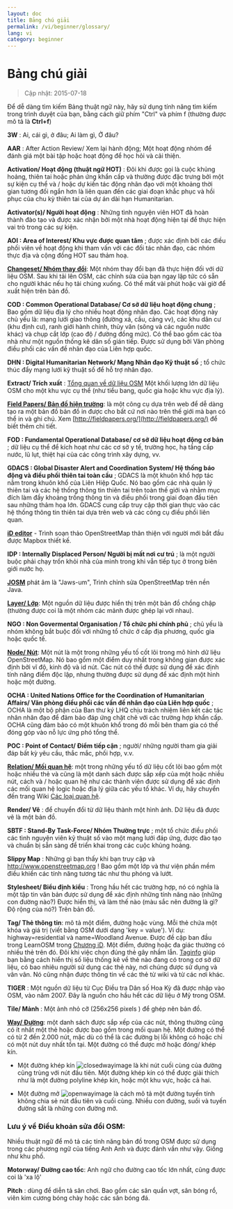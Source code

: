 ```yaml
---
layout: doc
title: Bảng chú giải 
permalink: /vi/beginner/glossary/
lang: vi
category: beginner
---
```


Bảng chú giải 
============

> Cập nhật: 2015-07-18  

Để dễ dàng tìm kiếm Bảng thuật ngữ này, hãy sử dụng tính năng tìm kiếm trong trình duyệt của bạn, bằng cách giữ phím "Ctrl" và phím f (thường được mô tả là **Ctrl+f**)  

**3W** : Ai, cái gì, ở đâu; Ai làm gì, Ở đâu?  

**AAR** : After Action Review/ Xem lại hành động; Một hoạt động nhóm để đánh giá một bài tập hoặc hoạt động để học hỏi và cải thiện.

**Activation/ Hoạt động (thuật ngữ HOT)** : Đôi khi được gọi là cuộc khủng hoảng, thiên tai hoặc phản ứng khẩn cấp và thường được đặc trưng bởi một sự kiện cụ thể và / hoặc dự kiến ​​tác động nhân đạo với một khoảng thời gian tương đối ngắn hơn là liên quan đến các giai đoạn khắc phục và hồi phục của chu kỳ thiên tai của dự án dài hạn Humanitarian.

**Activator(s)/ Người hoạt động** : Những tình nguyện viên HOT đã hoàn thành đào tạo và được xác nhận bởi một nhà hoạt động hiện tại để thực hiện vai trò trong các sự kiện. 

**AOI : Area of Interest/ Khu vực được quan tâm** ; được xác định bởi các điều phối viên về hoạt động khi tham vấn với các đối tác nhân đạo, các nhóm thực địa và cộng đồng HOT sau thảm hoạ.


**[Changeset/ Nhóm thay đổi](http://wiki.openstreetmap.org/wiki/Changeset)**: Một nhóm thay đổi bạn đã thực hiện đối với dữ liệu OSM. Sau khi tải lên OSM, các chỉnh sửa của bạn ngay lập tức có sẵn cho người khác nếu họ tải chúng xuống. Có thể mất vài phút hoặc vài giờ để xuất hiện trên bản đồ.

**COD : Common Operational Database/ Cơ sở dữ liệu hoạt động chung** ; Bao gồm dữ liệu địa lý cho nhiều hoạt động nhân đạo. Các hoạt động này chủ yếu là: mạng lưới giao thông (đường xá, cầu, cảng vv), các khu dân cư (khu định cư), ranh giới hành chính, thủy văn (sông và các nguồn nước khác) và chụp cắt lớp (cao độ / đường đồng mức). Có thể bao gồm các tòa nhà như một nguồn thống kê dân số gián tiếp. Được sử dụng bởi Văn phòng điều phối các vấn đề nhân đạo của Liên hợp quốc.

**DHN : Digital Humanitarian Network/ Mạng Nhân đạo Kỹ thuật số** ; tổ chức thúc đẩy mạng lưới kỹ thuật số để hỗ trợ nhân đạo.

**Extract/ Trích xuất** : [Tổng quan về dữ liệu OSM](/vi/osm-data/data-overview/) Một khối lượng lớn dữ liệu OSM cho một khu vực cụ thể (như tiểu bang, quốc gia hoặc khu vực địa lý).

**[Field Papers/ Bản đồ hiện trường](/vi/mobile-mapping/field-papers/)**: là một công cụ dựa trên web để dễ dàng tạo ra một bản đồ bản đồ in được cho bất cứ nơi nào trên thế giới mà bạn có thể in và ghi chú. Xem [http://fieldpapers.org/](http://fieldpapers.org/) để biết thêm chi tiết. 

**FOD : Fundamental Operational Database/ cơ sở dữ liệu hoạt động cơ bản** ; dữ liệu cụ thể để kích hoạt như các cơ sở y tế, trường học, hạ tầng cấp nước, lũ lụt, thiệt hại của các công trình xây dựng, vv.

**GDACS :  Global Disaster Alert and Coordination System/ Hệ thống báo động và điều phối thiên tai toàn cầu** ; GDACS là một khuôn khổ hợp tác nằm trong khuôn khổ của Liên Hiệp Quốc. Nó bao gồm các nhà quản lý thiên tai và các hệ thống thông tin thiên tai trên toàn thế giới và nhằm mục đích làm đầy khoảng trống thông tin và điều phối trong giai đoạn đầu tiên sau những thảm họa lớn. GDACS cung cấp truy cập thời gian thực vào các hệ thống thông tin thiên tai dựa trên web và các công cụ điều phối liên quan.

**[iD editor](/vi/beginner/id-editor/)** - Trình soạn thảo OpenStreetMap thân thiện với người mới bắt đầu được Mapbox thiết kế. 

**IDP : Internally Displaced Person/ Người bị mất nơi cư trú** ; là một người buộc phải chạy trốn khỏi nhà của mình trong khi vẫn tiếp tục ở trong biên giới nước họ.

**[JOSM](https://josm.openstreetmap.de/)** phát âm là "Jaws-um", Trình chỉnh sửa OpenStreetMap trên nền Java. 

**[Layer/ Lớp](http://wiki.openstreetmap.org/wiki/Layer)**: Một nguồn dữ liệu được hiển thị trên một bản đồ chồng chập (thường được coi là một nhóm các mảnh được ghép lại với nhau).

**NGO : Non Govermental Organisation / Tổ chức phi chính phủ** ; chủ yếu là nhóm không bắt buộc đối với những tổ chức ở cấp địa phương, quốc gia hoặc quốc tế.  

**[Node/ Nút](http://wiki.openstreetmap.org/wiki/Node)**: Một nút là một trong những yếu tố cốt lõi trong mô hình dữ liệu OpenStreetMap. Nó bao gồm một điểm duy nhất trong không gian được xác định bởi vĩ độ, kinh độ và id nút. Các nút có thể được sử dụng để xác định tính năng điểm độc lập, nhưng thường được sử dụng để xác định một hình hoặc một đường.

**OCHA : United Nations Office for the Coordination of Humanitarian Affairs/ Văn phòng điều phối các vấn đề nhân đạo của Liên hợp quốc** ; OCHA là một bộ phận của Ban thư ký LHQ chịu trách nhiệm liên kết các tác nhân nhân đạo để đảm bảo đáp ứng chặt chẽ với các trường hợp khẩn cấp. OCHA cũng đảm bảo có một khuôn khổ trong đó mỗi bên tham gia có thể đóng góp vào nỗ lực ứng phó tổng thể.

**POC : Point of Contact/ Điểm tiếp cận** ; người/ những người tham gia giải đáp bất kỳ yêu cầu, thắc mắc, phối hợp, v.v.

**[Relation/ Mối quan hệ](http://wiki.openstreetmap.org/wiki/Relation)**: một trong những yếu tố dữ liệu cốt lõi bao gồm một hoặc nhiều thẻ và cũng là một danh sách được sắp xếp của một hoặc nhiều nút, cách và / hoặc quan hệ như các thành viên được sử dụng để xác định các mối quan hệ logic hoặc địa lý giữa các yếu tố khác. Ví dụ, hãy chuyển đến trang Wiki [Các loại quan hệ](http://wiki.openstreetmap.org/wiki/Types_of_relation). 

**Render/ Vẽ** : để chuyển đổi từ dữ liệu thành một hình ảnh. Dữ liệu đã được vẽ là một bản đồ.

**SBTF : Stand-By Task-Force/ Nhóm Thường trực** ; một tổ chức điều phối các tình nguyện viên kỹ thuật số vào một mạng lưới đáp ứng, được đào tạo và chuẩn bị sẵn sàng để triển khai trong các cuộc khủng hoảng.

**Slippy Map** : Những gì bạn thấy khi bạn truy cập và <http://www.openstreetmap.org> ! Bao gồm một lớp và thư viện phần mềm điều khiển các tính năng tương tác như thu phóng và lướt.

**Stylesheet/ Biểu định kiểu** : Trong hầu hết các trường hợp, nó có nghĩa là một tập tin văn bản được sử dụng để xác định những tính năng nào (những con đường nào?) Được hiển thị, và làm thế nào (màu sắc nên đường là gì? Độ rộng của nó?) Trên bản đồ.

**Tag/ Thẻ thông tin**: mô tả một điểm, đường hoặc vùng. Mỗi thẻ chứa một khóa và giá trị (viết bằng OSM dưới dạng 'key = value'). Ví dụ: highway=residential và name=Woodland Avenue. Được đề cập ban đầu trong LearnOSM trong [Chương iD](/vi/beginner/id-editor/#basic-editing-with-id). Một điểm, đường hoặc đa giác thường có nhiều thẻ trên đó. Đôi khi việc chọn đúng thẻ gây nhầm lẫn. [Taginfo](https://taginfo.openstreetmap.org/) giúp bạn bằng cách hiển thị số liệu thống kê về thẻ nào đang có trong cơ sở dữ liệu, có bao nhiêu người sử dụng các thẻ này, nơi chúng được sử dụng và vân vân. Nó cũng nhận được thông tin về các thẻ từ wiki và từ các nơi khác.

**TIGER** : Một nguồn dữ liệu từ Cục Điều tra Dân số Hoa Kỳ đã được nhập vào OSM, vào năm 2007. Đây là nguồn cho hầu hết các dữ liệu ở Mỹ trong OSM.

**Tile/ Mảnh** : Một ảnh nhỏ cỡ (256x256 pixels ) để ghép nên bản đồ.

**[Way/ Đường](http://wiki.openstreetmap.org/wiki/Way)**: một danh sách được sắp xếp của các nút, thông thường cũng có ít nhất một thẻ hoặc được bao gồm trong mối quan hệ. Một đường có thể có từ 2 đến 2.000 nút, mặc dù có thể là các đường bị lỗi không có hoặc chỉ có một nút duy nhất tồn tại. Một đường có thể được mở hoặc đóng/ khép kín.  

* Một đường khép kín ![closedwayimage](http://wiki.openstreetmap.org/w/images/thumb/e/ed/Mf_closed_way.svg/20px-Mf_closed_way.svg.png) là khi nút cuối cùng của đường cũng trùng với nút đầu tiên. Một đường khép kín có thể được giải thích như là một đường polyline khép kín, hoặc một khu vực, hoặc cả hai. 

* Một đường mở ![openwayimage](http://wiki.openstreetmap.org/w/images/thumb/2/2a/Mf_way.svg/20px-Mf_way.svg.png) là cách mô tả một đường tuyến tính không chia sẻ nút đầu tiên và cuối cùng. Nhiều con đường, suối và tuyến đường sắt là những con đường mở.
 
### Lưu ý về Điều khoản sửa đổi OSM:

Nhiều thuật ngữ để mô tả các tính năng bản đồ trong OSM được sử dụng trong các phương ngữ của tiếng Anh Anh và được đánh vần như vậy. Giống như khu phố.

**Motorway/ Đường cao tốc**: Anh ngữ cho đường cao tốc lớn nhất, cũng được coi là 'xa lộ'

**Pitch** : dùng để diễn tả sân chơi. Bao gồm các sân quần vợt, sân bóng rổ, viên kim cương bóng chày hoặc các sân bóng đá.
